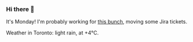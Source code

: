 ### Hi there :wave:

It's Monday! I'm probably working for [this bunch](https://github.com/kohofinancial), moving some Jira tickets.

Weather in Toronto: light rain, at +4°C.

